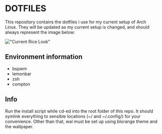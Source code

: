# DOTFILES
This repository contains the dotfiles i use for my current setup of Arch Linux. They will be updated as my current setup is changed, and should always represent the image below:

!["Current Rice Look"](https://i.imgur.com/5Bn7hw0.jpg)

## Environment information
 * bspwm
 * lemonbar
 * zsh
 * compton

## Info
Run the install script while cd-ed into the root folder of this repo. It should symlink everything to sensible locations
(~/ and ~/.config/) for your convenience. Other than that, wal must be set up using blorange theme and the wallpaper.

